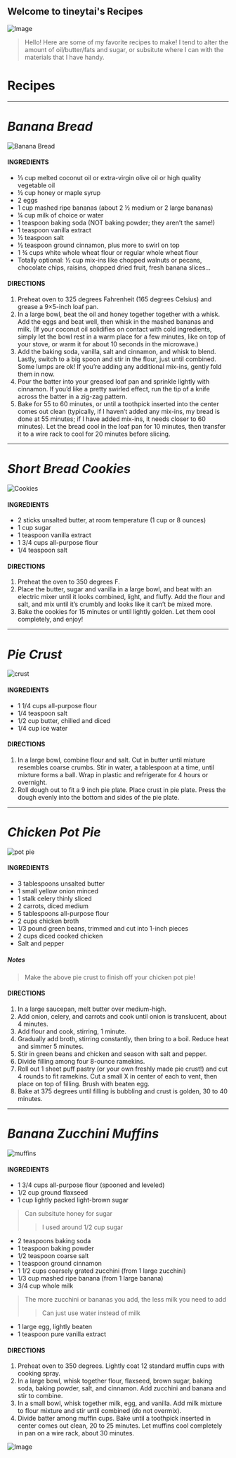 ## Welcome to tineytai's Recipes

![Image](https://s-media-cache-ak0.pinimg.com/736x/48/bd/3f/48bd3f6e928d7cb4b8d499cb0f96b8a8--despicable-minions-funny-minion.jpg)

> Hello! Here are some of my favorite recipes to make! I tend to alter the amount of oil/butter/fats and sugar, or subsitute where I can with the materials that I have handy.


# Recipes

* * *

# _Banana Bread_
![Banana Bread](http://hiddenponies.com/wp-content/uploads/2016/08/5-banana-loaf-7-900x732.jpg)

#### INGREDIENTS
* ⅓ cup melted coconut oil or extra-virgin olive oil or high quality vegetable oil
* ½ cup honey or maple syrup
* 2 eggs
* 1 cup mashed ripe bananas (about 2 ½ medium or 2 large bananas)
* ¼ cup milk of choice or water
* 1 teaspoon baking soda (NOT baking powder; they aren’t the same!)
* 1 teaspoon vanilla extract
* ½ teaspoon salt
* ½ teaspoon ground cinnamon, plus more to swirl on top
* 1 ¾ cups white whole wheat flour or regular whole wheat flour
* Totally optional: ½ cup mix-ins like chopped walnuts or pecans, chocolate chips, raisins, chopped dried fruit, fresh banana slices…

#### DIRECTIONS
1. Preheat oven to 325 degrees Fahrenheit (165 degrees Celsius) and grease a 9×5-inch loaf pan.
2. In a large bowl, beat the oil and honey together together with a whisk. Add the eggs and beat well, then whisk in the mashed bananas and milk. (If your coconut oil solidifies on contact with cold ingredients, simply let the bowl rest in a warm place for a few minutes, like on top of your stove, or warm it for about 10 seconds in the microwave.)
3. Add the baking soda, vanilla, salt and cinnamon, and whisk to blend. Lastly, switch to a big spoon and stir in the flour, just until combined. Some lumps are ok! If you’re adding any additional mix-ins, gently fold them in now.
4. Pour the batter into your greased loaf pan and sprinkle lightly with cinnamon. If you’d like a pretty swirled effect, run the tip of a knife across the batter in a zig-zag pattern.
5. Bake for 55 to 60 minutes, or until a toothpick inserted into the center comes out clean (typically, if I haven’t added any mix-ins, my bread is done at 55 minutes; if I have added mix-ins, it needs closer to 60 minutes). Let the bread cool in the loaf pan for 10 minutes, then transfer it to a wire rack to cool for 20 minutes before slicing.

* * *

# _Short Bread Cookies_
![Cookies](https://imagesvc.timeincapp.com/v3/mm/image?url=https%3A%2F%2Fcdn-image.foodandwine.com%2Fsites%2Fdefault%2Ffiles%2Fstyles%2Fmedium_2x%2Fpublic%2F2012-r-xl-lemon-shortbread-cookies.jpg%3Fitok%3DA0k-AmtD&w=700&q=85)

#### INGREDIENTS
* 2 sticks unsalted butter, at room temperature (1 cup or 8 ounces)
* 1 cup sugar
* 1 teaspoon vanilla extract
* 1 3/4 cups all-purpose flour
* 1/4 teaspoon salt

#### DIRECTIONS
1. Preheat the oven to 350 degrees F.
2. Place the butter, sugar and vanilla in a large bowl, and beat with an electric mixer until it looks combined, light, and fluffy. Add the flour and salt, and mix until it’s crumbly and looks like it can’t be mixed more.  
3. Bake the cookies for 15 minutes or until lightly golden. Let them cool completely, and enjoy!

* * *

# _Pie Crust_
![crust](https://images-gmi-pmc.edge-generalmills.com/2baa8b57-d500-4a7f-8eeb-26634931a8fa.jpg)

#### INGREDIENTS
* 1 1/4 cups all-purpose flour
* 1/4 teaspoon salt
* 1/2 cup butter, chilled and diced
* 1/4 cup ice water

#### DIRECTIONS
1. In a large bowl, combine flour and salt. Cut in butter until mixture resembles coarse crumbs. Stir in water, a tablespoon at a time, until mixture forms a ball. Wrap in plastic and refrigerate for 4 hours or overnight.
2. Roll dough out to fit a 9 inch pie plate. Place crust in pie plate. Press the dough evenly into the bottom and sides of the pie plate.

* * *

# _Chicken Pot Pie_
![pot pie](https://encrypted-tbn0.gstatic.com/images?q=tbn:ANd9GcT3OJ1BN3X76AwCqMN4zep4-z58KInms_C9uYn24D4Sr0_9dHtk)

#### INGREDIENTS
* 3 tablespoons unsalted butter
* 1 small yellow onion minced
* 1 stalk celery thinly sliced
* 2 carrots, diced medium
* 5 tablespoons all-purpose flour
* 2 cups chicken broth
* 1/3 pound green beans, trimmed and cut into 1-inch pieces
* 2 cups diced cooked chicken
* Salt and pepper

##### Notes
> Make the above pie crust to finish off your chicken pot pie!

#### DIRECTIONS
1. In a large saucepan, melt butter over medium-high. 
2. Add onion, celery, and carrots and cook until onion is translucent, about 4 minutes. 
3. Add flour and cook, stirring, 1 minute. 
4. Gradually add broth, stirring constantly, then bring to a boil. Reduce heat and simmer 5 minutes. 
5. Stir in green beans and chicken and season with salt and pepper.
6. Divide filling among four 8-ounce ramekins. 
7. Roll out 1 sheet puff pastry (or your own freshly made pie crust!) and cut 4 rounds to fit ramekins. Cut a small X in center of each to vent, then place on top of filling. Brush with beaten egg. 
8. Bake at 375 degrees until filling is bubbling and crust is golden, 30 to 40 minutes.

***

# _Banana Zucchini Muffins_
![muffins](https://encrypted-tbn0.gstatic.com/images?q=tbn:ANd9GcT4cBcCbsmtl9qYE9otADkwjQuHZtvVEWEfnGxaB0OuKbIwMbQI)

#### INGREDIENTS
* 1 3/4 cups all-purpose flour (spooned and leveled)
* 1/2 cup ground flaxseed
* 1 cup lightly packed light-brown sugar
> Can subsitute honey for sugar
> > I used around 1/2 cup sugar
* 2 teaspoons baking soda
* 1 teaspoon baking powder
* 1/2 teaspoon coarse salt
* 1 teaspoon ground cinnamon
* 1 1/2 cups coarsely grated zucchini (from 1 large zucchini)
* 1/3 cup mashed ripe banana (from 1 large banana)
* 3/4 cup whole milk
> The more zucchini or bananas you add, the less milk you need to add
> > Can just use water instead of milk
* 1 large egg, lightly beaten
* 1 teaspoon pure vanilla extract


#### DIRECTIONS
1. Preheat oven to 350 degrees. Lightly coat 12 standard muffin cups with cooking spray. 
2. In a large bowl, whisk together flour, flaxseed, brown sugar, baking soda, baking powder, salt, and cinnamon. Add zucchini and banana and stir to combine. 
3. In a small bowl, whisk together milk, egg, and vanilla. Add milk mixture to flour mixture and stir until combined (do not overmix).
4. Divide batter among muffin cups. Bake until a toothpick inserted in center comes out clean, 20 to 25 minutes. Let muffins cool completely in pan on a wire rack, about 30 minutes.


![Image](http://asiaoptions.org/wp-content/uploads/2015/07/taiwansmaller.jpg)
